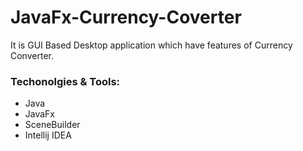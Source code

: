 # JavaFx-Currency-Coverter
It is GUI Based Desktop application which have features of Currency Converter.
### Techonolgies & Tools:
- Java
- JavaFx
- SceneBuilder
- Intellij IDEA
